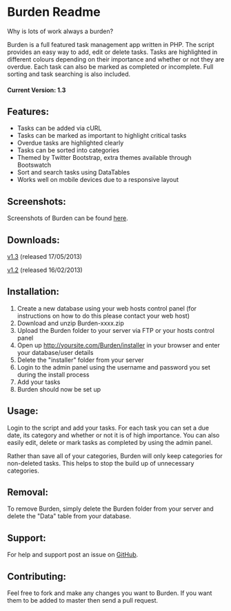Burden Readme
================

Why is lots of work always a burden?

Burden is a full featured task management app written in PHP. The script provides an easy way to add, edit or delete tasks. Tasks are highlighted in different colours depending on their importance and whether or not they are overdue. Each task can also be marked as completed or incomplete. Full sorting and task searching is also included.

#### Current Version: 1.3

Features:
---------

* Tasks can be added via cURL
* Tasks can be marked as important to highlight critical tasks
* Overdue tasks are highlighted clearly
* Tasks can be sorted into categories
* Themed by Twitter Bootstrap, extra themes available through Bootswatch
* Sort and search tasks using DataTables
* Works well on mobile devices due to a responsive layout

Screenshots:
------------

Screenshots of Burden can be found [here](http://imgur.com/a/mmqhA).

Downloads:
------------

[v1.3](http://sidhosting.co.uk/downloads/get.php?id=burden) (released 17/05/2013)

[v1.2](http://sidhosting.co.uk/downloads/get.php?id=burden&tag=1.2) (released 16/02/2013)

Installation:
-------------

1. Create a new database using your web hosts control panel (for instructions on how to do this please contact your web host)
2. Download and unzip Burden-xxxx.zip
3. Upload the Burden folder to your server via FTP or your hosts control panel
4. Open up http://yoursite.com/Burden/installer in your browser and enter your database/user details
5. Delete the "installer" folder from your server
6. Login to the admin panel using the username and password you set during the install process
7. Add your tasks
8. Burden should now be set up

Usage:
------

Login to the script and add your tasks. For each task you can set a due date, its category and whether or not it is of high importance. You can also easily edit, delete or mark tasks as completed by using the admin panel.

Rather than save all of your categories, Burden will only keep categories for non-deleted tasks. This helps to stop the build up of unnecessary categories.

Removal:
--------

To remove Burden, simply delete the Burden folder from your server and delete the "Data" table from your database.

Support:
-------------

For help and support post an issue on [GitHub](https://github.com/joshf/Burden/issues).

Contributing:
-------------

Feel free to fork and make any changes you want to Burden. If you want them to be added to master then send a pull request.